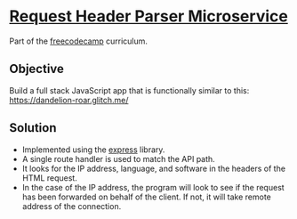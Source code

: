 # [Request Header Parser Microservice](https://learn.freecodecamp.org/apis-and-microservices/apis-and-microservices-projects/request-header-parser-microservice)

Part of the [freecodecamp](https://www.freecodecamp.com) curriculum.

## Objective

Build a full stack JavaScript app that is functionally similar to this: https://dandelion-roar.glitch.me/

## Solution

- Implemented using the [express](http://expressjs.com/) library.
- A single route handler is used to match the API path.
- It looks for the IP address, language, and software in the headers of the HTML request.
- In the case of the IP address, the program will look to see if the request has been forwarded on behalf of the client. If not, it will take remote address of the connection.
